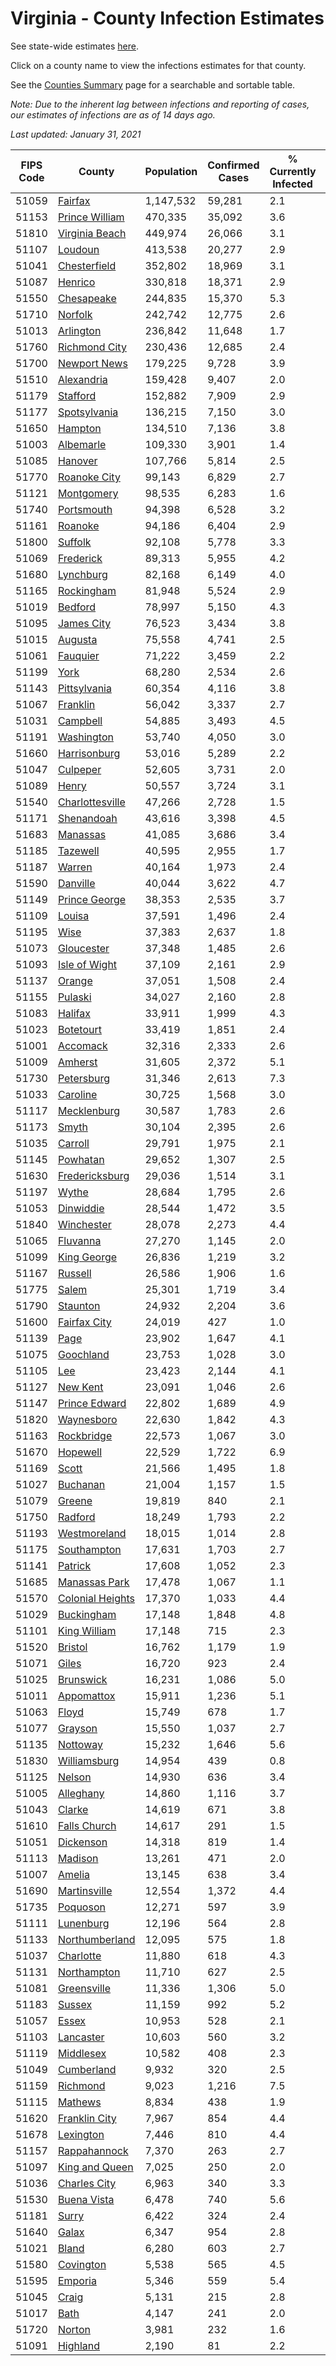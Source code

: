 # Virginia - County Infection Estimates

See state-wide estimates [here](/infections/us-va).

Click on a county name to view the infections estimates for that county.

See the [Counties Summary](/infections/summary-counties) page for a searchable and sortable table.

*Note: Due to the inherent lag between infections and reporting of cases, our estimates of infections are as of 14 days ago.*

*Last updated: January 31, 2021*

|   FIPS Code |                               County |   Population |   Confirmed Cases |   % Currently Infected |   % Total Infected |
|-------------|--------------------------------------|--------------|-------------------|------------------------|--------------------|
|       51059 |                   [Fairfax](fairfax) |    1,147,532 |            59,281 |                    2.1 |               18.6 |
|       51153 |     [Prince William](prince-william) |      470,335 |            35,092 |                    3.6 |               26.2 |
|       51810 |     [Virginia Beach](virginia-beach) |      449,974 |            26,066 |                    3.1 |               18.2 |
|       51107 |                   [Loudoun](loudoun) |      413,538 |            20,277 |                    2.9 |               16.6 |
|       51041 |         [Chesterfield](chesterfield) |      352,802 |            18,969 |                    3.1 |               17.8 |
|       51087 |                   [Henrico](henrico) |      330,818 |            18,371 |                    2.9 |               18.7 |
|       51550 |             [Chesapeake](chesapeake) |      244,835 |            15,370 |                    5.3 |               20.0 |
|       51710 |                   [Norfolk](norfolk) |      242,742 |            12,775 |                    2.6 |               17.0 |
|       51013 |               [Arlington](arlington) |      236,842 |            11,648 |                    1.7 |               17.8 |
|       51760 |       [Richmond City](richmond-city) |      230,436 |            12,685 |                    2.4 |               18.5 |
|       51700 |         [Newport News](newport-news) |      179,225 |             9,728 |                    3.9 |               17.0 |
|       51510 |             [Alexandria](alexandria) |      159,428 |             9,407 |                    2.0 |               21.8 |
|       51179 |                 [Stafford](stafford) |      152,882 |             7,909 |                    2.9 |               16.8 |
|       51177 |         [Spotsylvania](spotsylvania) |      136,215 |             7,150 |                    3.0 |               17.1 |
|       51650 |                   [Hampton](hampton) |      134,510 |             7,136 |                    3.8 |               16.7 |
|       51003 |               [Albemarle](albemarle) |      109,330 |             3,901 |                    1.4 |               11.6 |
|       51085 |                   [Hanover](hanover) |      107,766 |             5,814 |                    2.5 |               17.2 |
|       51770 |         [Roanoke City](roanoke-city) |       99,143 |             6,829 |                    2.7 |               21.3 |
|       51121 |             [Montgomery](montgomery) |       98,535 |             6,283 |                    1.6 |               19.6 |
|       51740 |             [Portsmouth](portsmouth) |       94,398 |             6,528 |                    3.2 |               22.5 |
|       51161 |                   [Roanoke](roanoke) |       94,186 |             6,404 |                    2.9 |               20.6 |
|       51800 |                   [Suffolk](suffolk) |       92,108 |             5,778 |                    3.3 |               20.1 |
|       51069 |               [Frederick](frederick) |       89,313 |             5,955 |                    4.2 |               20.9 |
|       51680 |               [Lynchburg](lynchburg) |       82,168 |             6,149 |                    4.0 |               23.1 |
|       51165 |             [Rockingham](rockingham) |       81,948 |             5,524 |                    2.9 |               22.7 |
|       51019 |                   [Bedford](bedford) |       78,997 |             5,150 |                    4.3 |               19.9 |
|       51095 |             [James City](james-city) |       76,523 |             3,434 |                    3.8 |               14.9 |
|       51015 |                   [Augusta](augusta) |       75,558 |             4,741 |                    2.5 |               19.6 |
|       51061 |                 [Fauquier](fauquier) |       71,222 |             3,459 |                    2.2 |               16.1 |
|       51199 |                         [York](york) |       68,280 |             2,534 |                    2.6 |               11.6 |
|       51143 |         [Pittsylvania](pittsylvania) |       60,354 |             4,116 |                    3.8 |               21.0 |
|       51067 |                 [Franklin](franklin) |       56,042 |             3,337 |                    2.7 |               17.9 |
|       51031 |                 [Campbell](campbell) |       54,885 |             3,493 |                    4.5 |               19.5 |
|       51191 |             [Washington](washington) |       53,740 |             4,050 |                    3.0 |               23.2 |
|       51660 |         [Harrisonburg](harrisonburg) |       53,016 |             5,289 |                    2.2 |               35.7 |
|       51047 |                 [Culpeper](culpeper) |       52,605 |             3,731 |                    2.0 |               25.1 |
|       51089 |                       [Henry](henry) |       50,557 |             3,724 |                    3.1 |               23.1 |
|       51540 |   [Charlottesville](charlottesville) |       47,266 |             2,728 |                    1.5 |               18.6 |
|       51171 |             [Shenandoah](shenandoah) |       43,616 |             3,398 |                    4.5 |               26.3 |
|       51683 |                 [Manassas](manassas) |       41,085 |             3,686 |                    3.4 |               34.6 |
|       51185 |                 [Tazewell](tazewell) |       40,595 |             2,955 |                    1.7 |               22.4 |
|       51187 |                     [Warren](warren) |       40,164 |             1,973 |                    2.4 |               15.9 |
|       51590 |                 [Danville](danville) |       40,044 |             3,622 |                    4.7 |               27.6 |
|       51149 |       [Prince George](prince-george) |       38,353 |             2,535 |                    3.7 |               20.8 |
|       51109 |                     [Louisa](louisa) |       37,591 |             1,496 |                    2.4 |               12.7 |
|       51195 |                         [Wise](wise) |       37,383 |             2,637 |                    1.8 |               21.8 |
|       51073 |             [Gloucester](gloucester) |       37,348 |             1,485 |                    2.6 |               12.2 |
|       51093 |       [Isle of Wight](isle-of-wight) |       37,109 |             2,161 |                    2.9 |               19.0 |
|       51137 |                     [Orange](orange) |       37,051 |             1,508 |                    2.4 |               13.2 |
|       51155 |                   [Pulaski](pulaski) |       34,027 |             2,160 |                    2.8 |               19.5 |
|       51083 |                   [Halifax](halifax) |       33,911 |             1,999 |                    4.3 |               17.9 |
|       51023 |               [Botetourt](botetourt) |       33,419 |             1,851 |                    2.4 |               17.2 |
|       51001 |                 [Accomack](accomack) |       32,316 |             2,333 |                    2.6 |               30.1 |
|       51009 |                   [Amherst](amherst) |       31,605 |             2,372 |                    5.1 |               23.1 |
|       51730 |             [Petersburg](petersburg) |       31,346 |             2,613 |                    7.3 |               26.1 |
|       51033 |                 [Caroline](caroline) |       30,725 |             1,568 |                    3.0 |               16.0 |
|       51117 |           [Mecklenburg](mecklenburg) |       30,587 |             1,783 |                    2.6 |               19.9 |
|       51173 |                       [Smyth](smyth) |       30,104 |             2,395 |                    2.6 |               24.5 |
|       51035 |                   [Carroll](carroll) |       29,791 |             1,975 |                    2.1 |               21.3 |
|       51145 |                 [Powhatan](powhatan) |       29,652 |             1,307 |                    2.5 |               13.6 |
|       51630 |     [Fredericksburg](fredericksburg) |       29,036 |             1,514 |                    3.1 |               17.4 |
|       51197 |                       [Wythe](wythe) |       28,684 |             1,795 |                    2.6 |               19.3 |
|       51053 |               [Dinwiddie](dinwiddie) |       28,544 |             1,472 |                    3.5 |               16.3 |
|       51840 |             [Winchester](winchester) |       28,078 |             2,273 |                    4.4 |               26.8 |
|       51065 |                 [Fluvanna](fluvanna) |       27,270 |             1,145 |                    2.0 |               13.9 |
|       51099 |           [King George](king-george) |       26,836 |             1,219 |                    3.2 |               14.1 |
|       51167 |                   [Russell](russell) |       26,586 |             1,906 |                    1.6 |               22.1 |
|       51775 |                       [Salem](salem) |       25,301 |             1,719 |                    3.4 |               20.8 |
|       51790 |                 [Staunton](staunton) |       24,932 |             2,204 |                    3.6 |               27.6 |
|       51600 |         [Fairfax City](fairfax-city) |       24,019 |               427 |                    1.0 |                6.2 |
|       51139 |                         [Page](page) |       23,902 |             1,647 |                    4.1 |               23.2 |
|       51075 |               [Goochland](goochland) |       23,753 |             1,028 |                    3.0 |               14.7 |
|       51105 |                           [Lee](lee) |       23,423 |             2,144 |                    4.1 |               27.9 |
|       51127 |                 [New Kent](new-kent) |       23,091 |             1,046 |                    2.6 |               14.3 |
|       51147 |       [Prince Edward](prince-edward) |       22,802 |             1,689 |                    4.9 |               24.0 |
|       51820 |             [Waynesboro](waynesboro) |       22,630 |             1,842 |                    4.3 |               25.2 |
|       51163 |             [Rockbridge](rockbridge) |       22,573 |             1,067 |                    3.0 |               14.5 |
|       51670 |                 [Hopewell](hopewell) |       22,529 |             1,722 |                    6.9 |               23.7 |
|       51169 |                       [Scott](scott) |       21,566 |             1,495 |                    1.8 |               21.2 |
|       51027 |                 [Buchanan](buchanan) |       21,004 |             1,157 |                    1.5 |               16.1 |
|       51079 |                     [Greene](greene) |       19,819 |               840 |                    2.1 |               13.4 |
|       51750 |                   [Radford](radford) |       18,249 |             1,793 |                    2.2 |               30.5 |
|       51193 |         [Westmoreland](westmoreland) |       18,015 |             1,014 |                    2.8 |               18.1 |
|       51175 |           [Southampton](southampton) |       17,631 |             1,703 |                    2.7 |               32.4 |
|       51141 |                   [Patrick](patrick) |       17,608 |             1,052 |                    2.3 |               18.5 |
|       51685 |       [Manassas Park](manassas-park) |       17,478 |             1,067 |                    1.1 |               24.0 |
|       51570 | [Colonial Heights](colonial-heights) |       17,370 |             1,033 |                    4.4 |               19.7 |
|       51029 |             [Buckingham](buckingham) |       17,148 |             1,848 |                    4.8 |               40.4 |
|       51101 |         [King William](king-william) |       17,148 |               715 |                    2.3 |               12.9 |
|       51520 |                   [Bristol](bristol) |       16,762 |             1,179 |                    1.9 |               21.6 |
|       51071 |                       [Giles](giles) |       16,720 |               923 |                    2.4 |               16.9 |
|       51025 |               [Brunswick](brunswick) |       16,231 |             1,086 |                    5.0 |               21.8 |
|       51011 |             [Appomattox](appomattox) |       15,911 |             1,236 |                    5.1 |               24.2 |
|       51063 |                       [Floyd](floyd) |       15,749 |               678 |                    1.7 |               13.4 |
|       51077 |                   [Grayson](grayson) |       15,550 |             1,037 |                    2.7 |               21.4 |
|       51135 |                 [Nottoway](nottoway) |       15,232 |             1,646 |                    5.6 |               34.0 |
|       51830 |         [Williamsburg](williamsburg) |       14,954 |               439 |                    0.8 |               10.4 |
|       51125 |                     [Nelson](nelson) |       14,930 |               636 |                    3.4 |               13.1 |
|       51005 |               [Alleghany](alleghany) |       14,860 |             1,116 |                    3.7 |               23.2 |
|       51043 |                     [Clarke](clarke) |       14,619 |               671 |                    3.8 |               14.4 |
|       51610 |         [Falls Church](falls-church) |       14,617 |               291 |                    1.5 |                7.8 |
|       51051 |               [Dickenson](dickenson) |       14,318 |               819 |                    1.4 |               17.6 |
|       51113 |                   [Madison](madison) |       13,261 |               471 |                    2.0 |               11.4 |
|       51007 |                     [Amelia](amelia) |       13,145 |               638 |                    3.4 |               15.6 |
|       51690 |         [Martinsville](martinsville) |       12,554 |             1,372 |                    4.4 |               33.9 |
|       51735 |                 [Poquoson](poquoson) |       12,271 |               597 |                    3.9 |               14.9 |
|       51111 |               [Lunenburg](lunenburg) |       12,196 |               564 |                    2.8 |               14.7 |
|       51133 |     [Northumberland](northumberland) |       12,095 |               575 |                    1.8 |               15.1 |
|       51037 |               [Charlotte](charlotte) |       11,880 |               618 |                    4.3 |               16.4 |
|       51131 |           [Northampton](northampton) |       11,710 |               627 |                    2.5 |               22.2 |
|       51081 |           [Greensville](greensville) |       11,336 |             1,306 |                    5.0 |               39.2 |
|       51183 |                     [Sussex](sussex) |       11,159 |               992 |                    5.2 |               30.4 |
|       51057 |                       [Essex](essex) |       10,953 |               528 |                    2.1 |               15.9 |
|       51103 |               [Lancaster](lancaster) |       10,603 |               560 |                    3.2 |               16.0 |
|       51119 |               [Middlesex](middlesex) |       10,582 |               408 |                    2.3 |               12.2 |
|       51049 |             [Cumberland](cumberland) |        9,932 |               320 |                    2.5 |               11.0 |
|       51159 |                 [Richmond](richmond) |        9,023 |             1,216 |                    7.5 |               52.2 |
|       51115 |                   [Mathews](mathews) |        8,834 |               438 |                    1.9 |               14.8 |
|       51620 |       [Franklin City](franklin-city) |        7,967 |               854 |                    4.4 |               34.6 |
|       51678 |               [Lexington](lexington) |        7,446 |               810 |                    4.4 |               33.1 |
|       51157 |         [Rappahannock](rappahannock) |        7,370 |               263 |                    2.7 |               11.6 |
|       51097 |     [King and Queen](king-and-queen) |        7,025 |               250 |                    2.0 |               11.6 |
|       51036 |         [Charles City](charles-city) |        6,963 |               340 |                    3.3 |               16.3 |
|       51530 |           [Buena Vista](buena-vista) |        6,478 |               740 |                    5.6 |               34.8 |
|       51181 |                       [Surry](surry) |        6,422 |               324 |                    2.4 |               16.0 |
|       51640 |                       [Galax](galax) |        6,347 |               954 |                    2.8 |               52.6 |
|       51021 |                       [Bland](bland) |        6,280 |               603 |                    2.7 |               29.6 |
|       51580 |               [Covington](covington) |        5,538 |               565 |                    4.5 |               31.3 |
|       51595 |                   [Emporia](emporia) |        5,346 |               559 |                    5.4 |               37.3 |
|       51045 |                       [Craig](craig) |        5,131 |               215 |                    2.8 |               13.0 |
|       51017 |                         [Bath](bath) |        4,147 |               241 |                    2.0 |               17.8 |
|       51720 |                     [Norton](norton) |        3,981 |               232 |                    1.6 |               18.1 |
|       51091 |                 [Highland](highland) |        2,190 |                81 |                    2.2 |               11.6 |